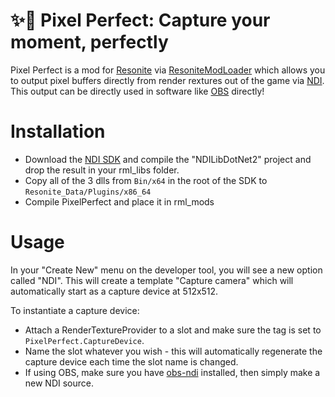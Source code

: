 # ✨🎨 Pixel Perfect: Capture your moment, perfectly

Pixel Perfect is a mod for [Resonite](https://resonite.com) via [ResoniteModLoader](https://github.com/resonite-modding-group/ResoniteModLoader) which allows you to output pixel buffers directly from render rextures out of the game via [NDI](https://en.wikipedia.org/wiki/Network_Device_Interface). This output can be directly used in software like [OBS](https://obsproject.com/) directly!

# Installation

- Download the [NDI SDK](https://ndi.video/download-ndi-sdk/) and compile the "NDILibDotNet2" project and drop the result in your rml_libs folder.
- Copy all of the 3 dlls from `Bin/x64` in the root of the SDK to `Resonite_Data/Plugins/x86_64`
- Compile PixelPerfect and place it in rml_mods

# Usage

In your "Create New" menu on the developer tool, you will see a new option called "NDI". This will create a template "Capture camera" which will automatically start as a capture device at 512x512.

To instantiate a capture device:

- Attach a RenderTextureProvider to a slot and make sure the tag is set to `PixelPerfect.CaptureDevice`.
- Name the slot whatever you wish - this will automatically regenerate the capture device each time the slot name is changed.
- If using OBS, make sure you have [obs-ndi](https://obsproject.com/forum/resources/obs-ndi-newtek-ndi%E2%84%A2-integration-into-obs-studio.528/) installed, then simply make a new NDI source.